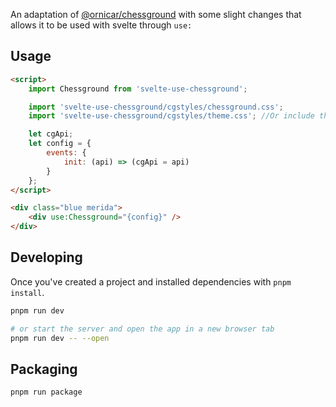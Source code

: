An adaptation of [@ornicar/chessground](https://github.com/ornicar/chessground) with some slight changes that allows it to be used with svelte through `use:`

## Usage

```html
<script>
	import Chessground from 'svelte-use-chessground';

	import 'svelte-use-chessground/cgstyles/chessground.css';
	import 'svelte-use-chessground/cgstyles/theme.css'; //Or include the styles in any other way

	let cgApi;
	let config = {
		events: {
			init: (api) => (cgApi = api)
		}
	};
</script>

<div class="blue merida">
	<div use:Chessground="{config}" />
</div>
```

## Developing

Once you've created a project and installed dependencies with `pnpm install`.

```bash
pnpm run dev

# or start the server and open the app in a new browser tab
pnpm run dev -- --open
```

## Packaging

```bash
pnpm run package
```
